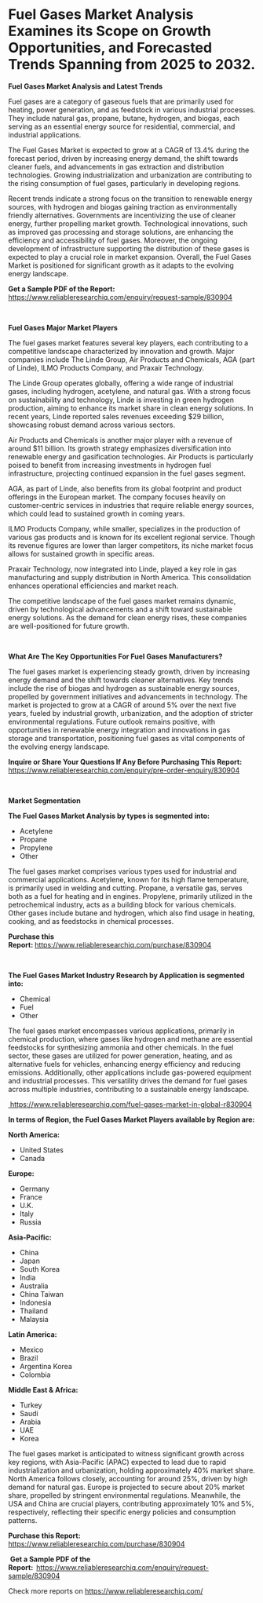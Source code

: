 <p><h1>Fuel Gases Market Analysis Examines its Scope on Growth Opportunities, and Forecasted Trends Spanning from 2025 to 2032.</h1></p><p><strong>Fuel Gases Market Analysis and Latest Trends</strong></p>
<p><p>Fuel gases are a category of gaseous fuels that are primarily used for heating, power generation, and as feedstock in various industrial processes. They include natural gas, propane, butane, hydrogen, and biogas, each serving as an essential energy source for residential, commercial, and industrial applications. </p><p>The Fuel Gases Market is expected to grow at a CAGR of 13.4% during the forecast period, driven by increasing energy demand, the shift towards cleaner fuels, and advancements in gas extraction and distribution technologies. Growing industrialization and urbanization are contributing to the rising consumption of fuel gases, particularly in developing regions. </p><p>Recent trends indicate a strong focus on the transition to renewable energy sources, with hydrogen and biogas gaining traction as environmentally friendly alternatives. Governments are incentivizing the use of cleaner energy, further propelling market growth. Technological innovations, such as improved gas processing and storage solutions, are enhancing the efficiency and accessibility of fuel gases. Moreover, the ongoing development of infrastructure supporting the distribution of these gases is expected to play a crucial role in market expansion. Overall, the Fuel Gases Market is positioned for significant growth as it adapts to the evolving energy landscape.</p></p>
<p><strong>Get a Sample PDF of the Report:&nbsp;</strong> <a href="https://www.reliableresearchiq.com/enquiry/request-sample/830904?utm_campaign=2301&utm_medium=2&utm_source=Github&utm_content=ia&utm_term=01042025&utm_id=fuel-gases">https://www.reliableresearchiq.com/enquiry/request-sample/830904</a></p>
<p>&nbsp;</p>
<p><strong>Fuel Gases Major Market Players</strong></p>
<p><p>The fuel gases market features several key players, each contributing to a competitive landscape characterized by innovation and growth. Major companies include The Linde Group, Air Products and Chemicals, AGA (part of Linde), ILMO Products Company, and Praxair Technology.</p><p>The Linde Group operates globally, offering a wide range of industrial gases, including hydrogen, acetylene, and natural gas. With a strong focus on sustainability and technology, Linde is investing in green hydrogen production, aiming to enhance its market share in clean energy solutions. In recent years, Linde reported sales revenues exceeding $29 billion, showcasing robust demand across various sectors.</p><p>Air Products and Chemicals is another major player with a revenue of around $11 billion. Its growth strategy emphasizes diversification into renewable energy and gasification technologies. Air Products is particularly poised to benefit from increasing investments in hydrogen fuel infrastructure, projecting continued expansion in the fuel gases segment.</p><p>AGA, as part of Linde, also benefits from its global footprint and product offerings in the European market. The company focuses heavily on customer-centric services in industries that require reliable energy sources, which could lead to sustained growth in coming years.</p><p>ILMO Products Company, while smaller, specializes in the production of various gas products and is known for its excellent regional service. Though its revenue figures are lower than larger competitors, its niche market focus allows for sustained growth in specific areas.</p><p>Praxair Technology, now integrated into Linde, played a key role in gas manufacturing and supply distribution in North America. This consolidation enhances operational efficiencies and market reach.</p><p>The competitive landscape of the fuel gases market remains dynamic, driven by technological advancements and a shift toward sustainable energy solutions. As the demand for clean energy rises, these companies are well-positioned for future growth.</p></p>
<p>&nbsp;</p>
<p><strong>What Are The Key Opportunities For Fuel Gases Manufacturers?</strong></p>
<p><p>The fuel gases market is experiencing steady growth, driven by increasing energy demand and the shift towards cleaner alternatives. Key trends include the rise of biogas and hydrogen as sustainable energy sources, propelled by government initiatives and advancements in technology. The market is projected to grow at a CAGR of around 5% over the next five years, fueled by industrial growth, urbanization, and the adoption of stricter environmental regulations. Future outlook remains positive, with opportunities in renewable energy integration and innovations in gas storage and transportation, positioning fuel gases as vital components of the evolving energy landscape.</p></p>
<p><strong>Inquire or Share Your Questions If Any Before Purchasing This Report:</strong> <a href="https://www.reliableresearchiq.com/enquiry/pre-order-enquiry/830904?utm_campaign=2301&utm_medium=2&utm_source=Github&utm_content=ia&utm_term=01042025&utm_id=fuel-gases">https://www.reliableresearchiq.com/enquiry/pre-order-enquiry/830904</a></p>
<p>&nbsp;</p>
<p><strong>Market Segmentation</strong></p>
<p><strong>The Fuel Gases Market Analysis by types is segmented into:</strong></p>
<p><ul><li>Acetylene</li><li>Propane</li><li>Propylene</li><li>Other</li></ul></p>
<p><p>The fuel gases market comprises various types used for industrial and commercial applications. Acetylene, known for its high flame temperature, is primarily used in welding and cutting. Propane, a versatile gas, serves both as a fuel for heating and in engines. Propylene, primarily utilized in the petrochemical industry, acts as a building block for various chemicals. Other gases include butane and hydrogen, which also find usage in heating, cooking, and as feedstocks in chemical processes.</p></p>
<p><strong>Purchase this Report:&nbsp;</strong><a href="https://www.reliableresearchiq.com/purchase/830904?utm_campaign=2301&utm_medium=2&utm_source=Github&utm_content=ia&utm_term=01042025&utm_id=fuel-gases">https://www.reliableresearchiq.com/purchase/830904</a></p>
<p>&nbsp;</p>
<p><strong>The Fuel Gases Market Industry Research by Application is segmented into:</strong></p>
<p><ul><li>Chemical</li><li>Fuel</li><li>Other</li></ul></p>
<p><p>The fuel gases market encompasses various applications, primarily in chemical production, where gases like hydrogen and methane are essential feedstocks for synthesizing ammonia and other chemicals. In the fuel sector, these gases are utilized for power generation, heating, and as alternative fuels for vehicles, enhancing energy efficiency and reducing emissions. Additionally, other applications include gas-powered equipment and industrial processes. This versatility drives the demand for fuel gases across multiple industries, contributing to a sustainable energy landscape.</p></p>
<p><a href="https://www.reliableresearchiq.com/fuel-gases-market-in-global-r830904?utm_campaign=2301&utm_medium=2&utm_source=Github&utm_content=ia&utm_term=01042025&utm_id=fuel-gases">&nbsp;https://www.reliableresearchiq.com/fuel-gases-market-in-global-r830904</a></p>
<p><strong>In terms of Region, the Fuel Gases Market Players available by Region are:</strong></p>
<p>
    <p> <strong> North America: </strong>
        <ul>
            <li>United States</li>
            <li>Canada</li>
        </ul>
        </p> 
    <p> <strong> Europe: </strong>
        <ul>
            <li>Germany</li>
            <li>France</li>
            <li>U.K.</li>
            <li>Italy</li>
            <li>Russia</li>
        </ul>
        </p> 
    <p> <strong> Asia-Pacific: </strong>
        <ul>
            <li>China</li>
            <li>Japan</li>
            <li>South Korea</li>
            <li>India</li>
            <li>Australia</li>
            <li>China Taiwan</li>
            <li>Indonesia</li>
            <li>Thailand</li>
            <li>Malaysia</li>
        </ul>
        </p> 
    <p> <strong> Latin America: </strong>
        <ul>
            <li>Mexico</li>
            <li>Brazil</li>
            <li>Argentina Korea</li>
            <li>Colombia</li>
        </ul>
        </p> 
    <p> <strong> Middle East & Africa: </strong>
        <ul>
            <li>Turkey</li>
            <li>Saudi</li>
            <li>Arabia</li>
            <li>UAE</li>
            <li>Korea</li>
        </ul>
    </p>
    </p>
<p><p>The fuel gases market is anticipated to witness significant growth across key regions, with Asia-Pacific (APAC) expected to lead due to rapid industrialization and urbanization, holding approximately 40% market share. North America follows closely, accounting for around 25%, driven by high demand for natural gas. Europe is projected to secure about 20% market share, propelled by stringent environmental regulations. Meanwhile, the USA and China are crucial players, contributing approximately 10% and 5%, respectively, reflecting their specific energy policies and consumption patterns.</p></p>
<p><strong>Purchase this Report: </strong><a href="https://www.reliableresearchiq.com/purchase/830904?utm_campaign=2301&utm_medium=2&utm_source=Github&utm_content=ia&utm_term=01042025&utm_id=fuel-gases">https://www.reliableresearchiq.com/purchase/830904</a></p>
<p>&nbsp;<strong>Get a Sample PDF of the Report:&nbsp;&nbsp;</strong><a href="https://www.reliableresearchiq.com/enquiry/request-sample/830904?utm_campaign=2301&utm_medium=2&utm_source=Github&utm_content=ia&utm_term=01042025&utm_id=fuel-gases">https://www.reliableresearchiq.com/enquiry/request-sample/830904</a></p>
<p><strong></strong></p>
<p>Check more reports on <a href="https://www.reliableresearchiq.com/?utm_campaign=2301&utm_medium=2&utm_source=Github&utm_content=ia&utm_term=01042025&utm_id=fuel-gases">https://www.reliableresearchiq.com/</a></p>
